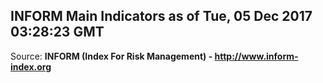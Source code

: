 ## INFORM Main Indicators as of Tue, 05 Dec 2017 03:28:23 GMT

Source: **INFORM (Index For Risk Management) - http://www.inform-index.org**